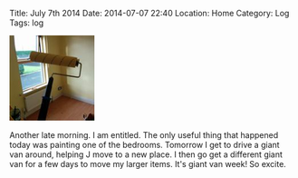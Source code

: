 Title: July 7th 2014
Date: 2014-07-07 22:40
Location: Home
Category: Log
Tags: log

<a href="/images/20140707-paintroller.jpg">![Painty paint paint](/images/thumbs/thumbnail_square/20140707-paintroller.jpg)</a>

Another late morning. I am entitled. The only useful thing that happened today was painting one of the bedrooms. Tomorrow I get to drive a giant van around, helping J move to a new place. I then go get a different giant van for a few days to move my larger items. It's giant van week! So excite.
